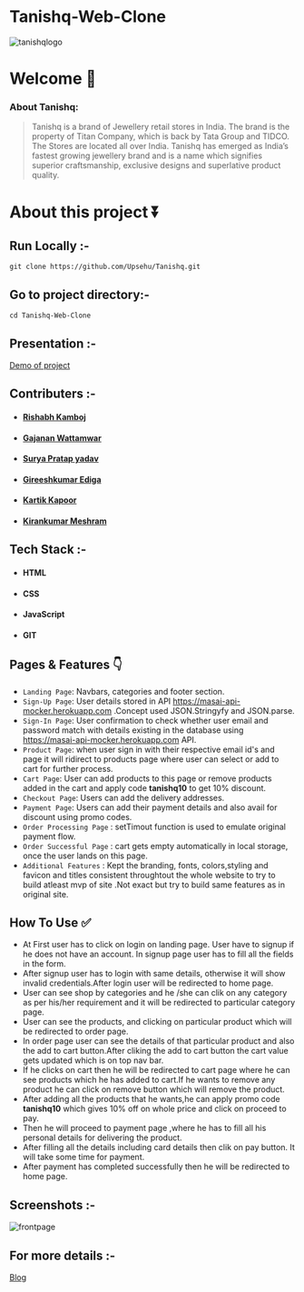 # Tanishq-Web-Clone

![tanishqlogo](https://user-images.githubusercontent.com/87421824/135969419-0d9550f0-56c8-43ca-8630-9321320166e8.jpg)


# Welcome :wave:

### About Tanishq:

> Tanishq is a brand of Jewellery retail stores in India. The brand is the property of Titan Company, which is back by Tata Group and TIDCO. The Stores are located all over India. Tanishq has emerged as India’s fastest growing jewellery brand and is a name which signifies superior craftsmanship, exclusive designs and superlative product quality. 

# About this project ⏬

## Run Locally :-
``git clone https://github.com/Upsehu/Tanishq.git``

## Go to project directory:- 
`cd Tanishq-Web-Clone`

## Presentation :-
[Demo of project]( https://drive.google.com/file/d/1fyjOn_4EHX_9haKZkBuoDklBB1eBnSn9/view?usp=sharing )

## Contributers :- 
- #### [Rishabh Kamboj](https://www.linkedin.com/in/rishabh-kamboj-b76583113/)
- #### [Gajanan Wattamwar](https://www.linkedin.com/in/gajanan-wattamwar-b4bb45124/)
- #### [Surya Pratap yadav](https://www.linkedin.com/in/surya-pratap-yadav-924b311a1/)
- #### [Gireeshkumar Ediga](https://www.linkedin.com/in/gireeshkumar-ediga-4576521a5/)
- #### [Kartik Kapoor](https://www.linkedin.com/in/kartik-kapoor-j20/)
- #### [Kirankumar Meshram](https://www.linkedin.com/in/kirankumar-j-meshram-089046105/)

## Tech Stack :- 

- #### HTML
- #### CSS 
- #### JavaScript
- #### GIT

## Pages & Features :point_down:

- `Landing Page`: Navbars, categories and footer section.
- `Sign-Up Page`: User details stored in API https://masai-api-mocker.herokuapp.com .Concept used JSON.Stringyfy and JSON.parse.
- `Sign-In Page`: User confirmation to check whether user email and password match with details existing in the database using https://masai-api-mocker.herokuapp.com API.
- `Product Page`: when user sign in with their respective email id's and  page it will ridirect to products page where user can select or add to cart for further process.
- `Cart Page`: User can add products to this page or remove products added in the cart and apply code **tanishq10** to get 10% discount.
- `Checkout Page`: Users can add the delivery addresses.
- `Payment Page`: Users can add their payment details and also avail for discount using promo codes.
- `Order Processing Page` : setTimout function is used to emulate original payment flow.
- `Order Successful Page` : cart gets empty automatically in local storage, once the user lands on this page.
- `Additional Features` : Kept the branding, fonts, colors,styling and favicon and titles consistent throughtout the whole website to try to build atleast mvp of site .Not exact but try to build same features as in original site.
 
## How To Use ✅

- At First user has to click on login on landing page. User have to signup if he does not have an account. In signup page user has to  fill  all the fields in the form.
- After signup user has to login with same details, otherwise it will show invalid credentials.After login user will be redirected to home page.
- User can see shop by categories and he /she can clik on any category as per his/her requirement and it will be redirected to particular category page.
- User can see the products, and clicking on particular product which will be redirected to order page.
- In order page user can see the details of that particular product and also the add to cart button.After cliking the add to cart button the cart value gets updated which is on top nav bar.
- If he clicks on cart then he will be redirected to cart page where he can see products which he has added to cart.If he wants to remove any product he can click on remove button which will remove the product. 
- After adding all the products that he wants,he can apply promo code **tanishq10** which gives 10% off on whole price and click on proceed to pay.
- Then he will proceed to payment page ,where he has to fill all his personal details for delivering the product.
- After filling all the details including card details then clik on pay button. It will take some time for payment.
- After payment has completed successfully then he will be redirected to home page.

## Screenshots :- 
![frontpage](https://user-images.githubusercontent.com/87421824/135976908-fd35150c-3215-48f7-b21d-b402e36371ec.png)

## For more details :- 
[Blog]( https://medium.com/@rishabhkamboj/cloning-of-e-commerce-website-tanishq-co-in-73b0f3c97fd9 )
